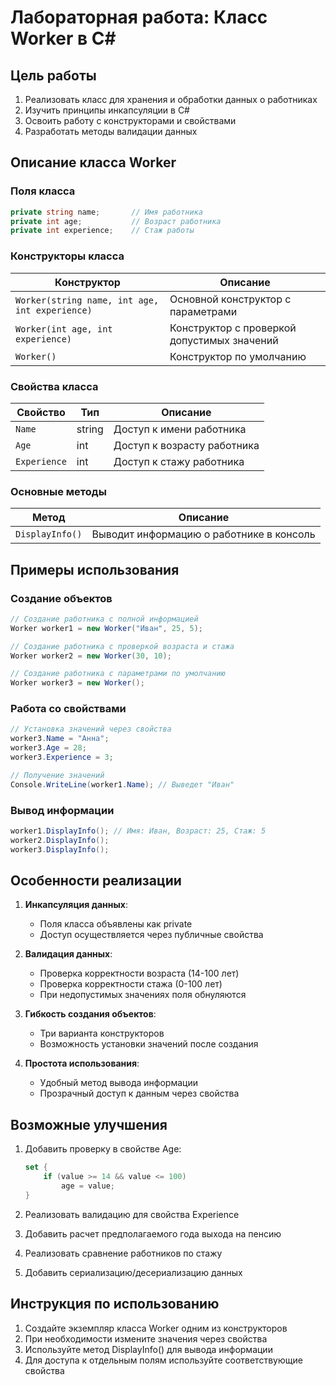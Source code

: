 # Лабораторная работа: Класс Worker в C#

## Цель работы
1. Реализовать класс для хранения и обработки данных о работниках
2. Изучить принципы инкапсуляции в C#
3. Освоить работу с конструкторами и свойствами
4. Разработать методы валидации данных

## Описание класса Worker

### Поля класса
```csharp
private string name;       // Имя работника
private int age;           // Возраст работника
private int experience;    // Стаж работы
```

### Конструкторы класса

| Конструктор | Описание |
|------------|----------|
| `Worker(string name, int age, int experience)` | Основной конструктор с параметрами |
| `Worker(int age, int experience)` | Конструктор с проверкой допустимых значений |
| `Worker()` | Конструктор по умолчанию |

### Свойства класса

| Свойство | Тип | Описание |
|----------|-----|----------|
| `Name` | string | Доступ к имени работника |
| `Age` | int | Доступ к возрасту работника |
| `Experience` | int | Доступ к стажу работника |

### Основные методы

| Метод | Описание |
|-------|----------|
| `DisplayInfo()` | Выводит информацию о работнике в консоль |

## Примеры использования

### Создание объектов
```csharp
// Создание работника с полной информацией
Worker worker1 = new Worker("Иван", 25, 5);

// Создание работника с проверкой возраста и стажа
Worker worker2 = new Worker(30, 10); 

// Создание работника с параметрами по умолчанию
Worker worker3 = new Worker();
```

### Работа со свойствами
```csharp
// Установка значений через свойства
worker3.Name = "Анна";
worker3.Age = 28;
worker3.Experience = 3;

// Получение значений
Console.WriteLine(worker1.Name); // Выведет "Иван"
```

### Вывод информации
```csharp
worker1.DisplayInfo(); // Имя: Иван, Возраст: 25, Стаж: 5
worker2.DisplayInfo();
worker3.DisplayInfo();
```

## Особенности реализации

1. **Инкапсуляция данных**:
   - Поля класса объявлены как private
   - Доступ осуществляется через публичные свойства

2. **Валидация данных**:
   - Проверка корректности возраста (14-100 лет)
   - Проверка корректности стажа (0-100 лет)
   - При недопустимых значениях поля обнуляются

3. **Гибкость создания объектов**:
   - Три варианта конструкторов
   - Возможность установки значений после создания

4. **Простота использования**:
   - Удобный метод вывода информации
   - Прозрачный доступ к данным через свойства

## Возможные улучшения

1. Добавить проверку в свойстве Age:
   ```csharp
   set {
       if (value >= 14 && value <= 100)
           age = value;
   }
   ```

2. Реализовать валидацию для свойства Experience

3. Добавить расчет предполагаемого года выхода на пенсию

4. Реализовать сравнение работников по стажу

5. Добавить сериализацию/десериализацию данных

## Инструкция по использованию

1. Создайте экземпляр класса Worker одним из конструкторов
2. При необходимости измените значения через свойства
3. Используйте метод DisplayInfo() для вывода информации
4. Для доступа к отдельным полям используйте соответствующие свойства
